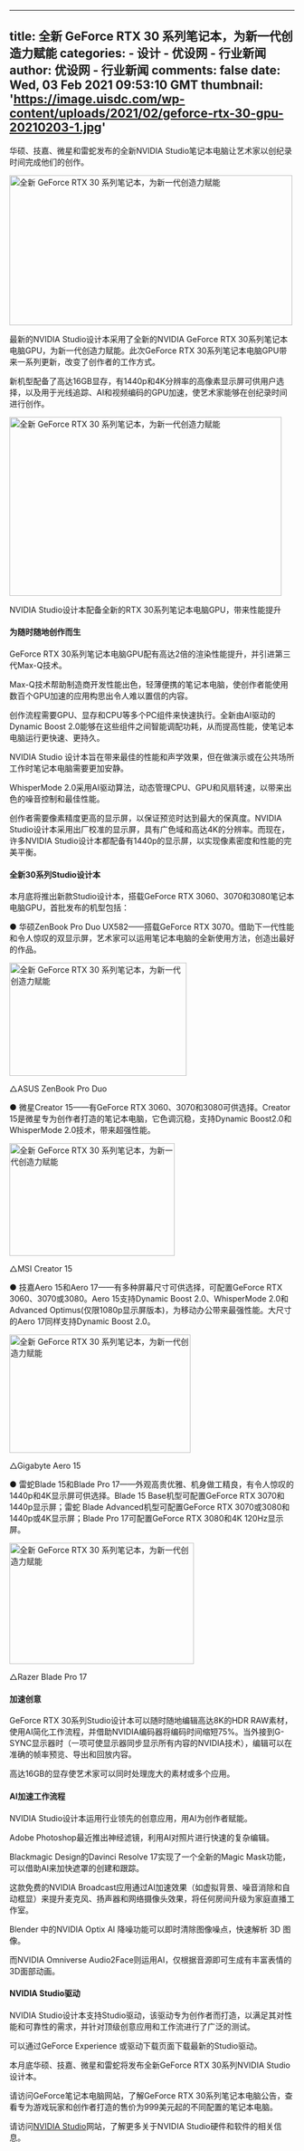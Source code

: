 
---
title: 全新 GeForce RTX 30 系列笔记本，为新一代创造力赋能
categories: 
    - 设计
    - 优设网 - 行业新闻
author: 优设网 - 行业新闻
comments: false
date: Wed, 03 Feb 2021 09:53:10 GMT
thumbnail: 'https://image.uisdc.com/wp-content/uploads/2021/02/geforce-rtx-30-gpu-20210203-1.jpg'
---

<div>   
<p>华硕、技嘉、微星和雷蛇发布的全新NVIDIA Studio笔记本电脑让艺术家以创纪录时间完成他们的创作。</p>
<p><span class="img-zoom"><img alt="全新 GeForce RTX 30 系列笔记本，为新一代创造力赋能" class="alignnone size-full wp-image-407766" src="https://image.uisdc.com/wp-content/uploads/2021/02/geforce-rtx-30-gpu-20210203-1.jpg" width="500" height="265" referrerpolicy="no-referrer"></span></p>
<p>最新的NVIDIA Studio设计本采用了全新的NVIDIA GeForce RTX 30系列笔记本电脑GPU，为新一代创造力赋能。此次GeForce RTX 30系列笔记本电脑GPU带来一系列更新，改变了创作者的工作方式。</p>
<p>新机型配备了高达16GB显存，有1440p和4K分辨率的高像素显示屏可供用户选择，以及用于光线追踪、AI和视频编码的GPU加速，使艺术家能够在创纪录时间进行创作。</p>
<p><span class="img-zoom"><img alt="全新 GeForce RTX 30 系列笔记本，为新一代创造力赋能" class="alignnone size-full wp-image-407767" src="https://image.uisdc.com/wp-content/uploads/2021/02/geforce-rtx-30-gpu-20210203-2.jpg" width="481" height="316" referrerpolicy="no-referrer"></span></p>
<p>NVIDIA Studio设计本配备全新的RTX 30系列笔记本电脑GPU，带来性能提升</p>
<h4>为随时随地创作而生</h4>
<p>GeForce RTX 30系列笔记本电脑GPU配有高达2倍的渲染性能提升，并引进第三代Max-Q技术。</p>
<p>Max-Q技术帮助制造商开发性能出色，轻薄便携的笔记本电脑，使创作者能使用数百个GPU加速的应用构思出令人难以置信的内容。</p>
<p>创作流程需要GPU、显存和CPU等多个PC组件来快速执行。全新由AI驱动的Dynamic Boost 2.0能够在这些组件之间智能调配功耗，从而提高性能，使笔记本电脑运行更快速、更持久。</p>
<p>NVIDIA Studio 设计本旨在带来最佳的性能和声学效果，但在做演示或在公共场所工作时笔记本电脑需要更加安静。</p>
<p>WhisperMode 2.0采用AI驱动算法，动态管理CPU、GPU和风扇转速，以带来出色的噪音控制和最佳性能。</p>
<p>创作者需要像素精度更高的显示屏，以保证预览时达到最大的保真度。NVIDIA Studio设计本采用出厂校准的显示屏，具有广色域和高达4K的分辨率。而现在，许多NVIDIA Studio设计本都配备有1440p的显示屏，以实现像素密度和性能的完美平衡。</p>
<h4>全新30系列Studio设计本</h4>
<p>本月底将推出新款Studio设计本，搭载GeForce RTX 3060、3070和3080笔记本电脑GPU，首批发布的机型包括：</p>
<p>● 华硕ZenBook Pro Duo UX582——搭载GeForce RTX 3070。借助下一代性能和令人惊叹的双显示屏，艺术家可以运用笔记本电脑的全新使用方法，创造出最好的作品。</p>
<p><span class="img-zoom"><img alt="全新 GeForce RTX 30 系列笔记本，为新一代创造力赋能" class="alignnone size-full wp-image-407768" src="https://image.uisdc.com/wp-content/uploads/2021/02/geforce-rtx-30-gpu-20210203-3.jpg" width="313" height="200" referrerpolicy="no-referrer"></span></p>
<p>△ASUS ZenBook Pro Duo</p>
<p>● 微星Creator 15——有GeForce RTX 3060、3070和3080可供选择。Creator 15是微星专为创作者打造的笔记本电脑，它色调沉稳，支持Dynamic Boost2.0和WhisperMode 2.0技术，带来超强性能。</p>
<p><span class="img-zoom"><img alt="全新 GeForce RTX 30 系列笔记本，为新一代创造力赋能" class="alignnone size-full wp-image-407769" src="https://image.uisdc.com/wp-content/uploads/2021/02/geforce-rtx-30-gpu-20210203-4.jpg" width="292" height="199" referrerpolicy="no-referrer"></span></p>
<p>△MSI Creator 15</p>
<p>● 技嘉Aero 15和Aero 17——有多种屏幕尺寸可供选择，可配置GeForce RTX 3060、3070或3080。Aero 15支持Dynamic Boost 2.0、WhisperMode 2.0和Advanced Optimus(仅限1080p显示屏版本)，为移动办公带来最强性能。大尺寸的Aero 17同样支持Dynamic Boost 2.0。</p>
<p><span class="img-zoom"><img alt="全新 GeForce RTX 30 系列笔记本，为新一代创造力赋能" class="alignnone size-full wp-image-407770" src="https://image.uisdc.com/wp-content/uploads/2021/02/geforce-rtx-30-gpu-20210203-5.jpg" width="320" height="209" referrerpolicy="no-referrer"></span></p>
<p>△Gigabyte Aero 15</p>
<p>● 雷蛇Blade 15和Blade Pro 17——外观高贵优雅、机身做工精良，有令人惊叹的1440p和4K显示屏可供选择。Blade 15 Base机型可配置GeForce RTX 3070和1440p显示屏；雷蛇 Blade Advanced机型可配置GeForce RTX 3070或3080和1440p或4K显示屏；Blade Pro 17可配置GeForce RTX 3080和4K 120Hz显示屏。</p>
<p><span class="img-zoom"><img alt="全新 GeForce RTX 30 系列笔记本，为新一代创造力赋能" class="alignnone size-full wp-image-407771" src="https://image.uisdc.com/wp-content/uploads/2021/02/geforce-rtx-30-gpu-20210203-6.jpg" width="326" height="214" referrerpolicy="no-referrer"></span></p>
<p>△Razer Blade Pro 17</p>
<h4>加速创意</h4>
<p>GeForce RTX 30系列Studio设计本可以随时随地编辑高达8K的HDR RAW素材，使用AI简化工作流程，并借助NVIDIA编码器将编码时间缩短75%。当外接到G-SYNC显示器时（一项可使显示器同步显示所有内容的NVIDIA技术），编辑可以在准确的帧率预览、导出和回放内容。</p>
<p>高达16GB的显存使艺术家可以同时处理庞大的素材或多个应用。</p>
<h4>AI加速工作流程</h4>
<p>NVIDIA Studio设计本运用行业领先的创意应用，用AI为创作者赋能。</p>
<p>Adobe Photoshop最近推出神经滤镜，利用AI对照片进行快速的复杂编辑。</p>
<p>Blackmagic Design的Davinci Resolve 17实现了一个全新的Magic Mask功能，可以借助AI来加快遮罩的创建和跟踪。</p>
<p>这款免费的NVIDIA Broadcast应用通过AI加速效果（如虚拟背景、噪音消除和自动框显）来提升麦克风、扬声器和网络摄像头效果，将任何房间升级为家庭直播工作室。</p>
<p>Blender 中的NVIDIA Optix AI 降噪功能可以即时清除图像噪点，快速解析 3D 图像。</p>
<p>而NVIDIA Omniverse Audio2Face则运用AI，仅根据音源即可生成有丰富表情的3D面部动画。</p>
<h4>NVIDIA Studio驱动</h4>
<p>NVIDIA Studio设计本支持Studio驱动，该驱动专为创作者而打造，以满足其对性能和可靠性的需求，并针对顶级创意应用和工作流进行了广泛的测试。</p>
<p>可以通过GeForce Experience 或驱动下载页面下载最新的Studio驱动。</p>
<p>本月底华硕、技嘉、微星和雷蛇将发布全新GeForce RTX 30系列NVIDIA Studio设计本。</p>
<p>请访问GeForce笔记本电脑网站，了解GeForce RTX 30系列笔记本电脑公告，查看专为游戏玩家和创作者打造的售价为999美元起的不同配置的笔记本电脑。</p>
<p>请访问<a target="_blank" href="https://link.uisdc.com/?redirect=https%3A%2F%2Fwww.nvidia.cn%2Fstudio%2F">NVIDIA Studio</a>网站，了解更多关于NVIDIA Studio硬件和软件的相关信息。</p>
    
</div>
            